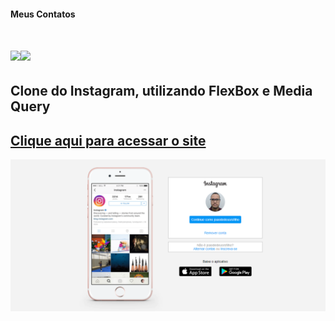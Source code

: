 #### Meus Contatos
# <a href = "mailto:joaodedeusrsfilho@gmail.com"><img src="https://img.shields.io/badge/-Gmail-%23333?style=for-the-badge&logo=gmail&logoColor=white" target="_blank"></a><a href="https://www.linkedin.com/in/joaodedeusrsfilho" target="_blank"><img src="https://img.shields.io/badge/-LinkedIn-%230077B5?style=for-the-badge&logo=linkedin&logoColor=white" target="_blank"></a> 
## Clone do Instagram, utilizando FlexBox e Media Query
## <a href="https://joaodedeusrsfilho.github.io/instagram-clone/" target="_blank"> Clique aqui para acessar o site
<img src="print.png">
